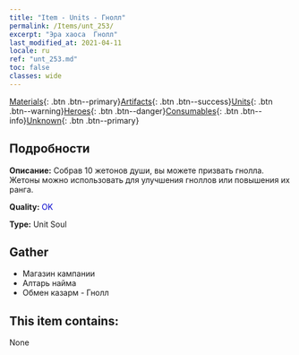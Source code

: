 ```yaml
---
title: "Item - Units - Гнолл"
permalink: /Items/unt_253/
excerpt: "Эра хаоса  Гнолл"
last_modified_at: 2021-04-11
locale: ru
ref: "unt_253.md"
toc: false
classes: wide
---
```

 [Materials](/ru/Items/){: .btn .btn--primary}[Artifacts](/ru/Items/Artifacts/){: .btn .btn--success}[Units](/ru/Items/Units/){: .btn .btn--warning}[Heroes](/ru/Items/Heroes/){: .btn .btn--danger}[Consumables](/ru/Items/Consumables/){: .btn .btn--info}[Unknown](/ru/Items/Unknown/){: .btn .btn--primary}

## Подробности
 **Описание:** Собрав 10 жетонов души, вы можете призвать гнолла. Жетоны можно использовать для улучшения гноллов или повышения их ранга.

 **Quality:** <span style="color: #0000CD">OK</span>

 **Type:** Unit Soul

## Gather

*    Магазин кампании 
*    Алтарь найма 
*    Обмен казарм - Гнолл 

## This item contains:

  None

